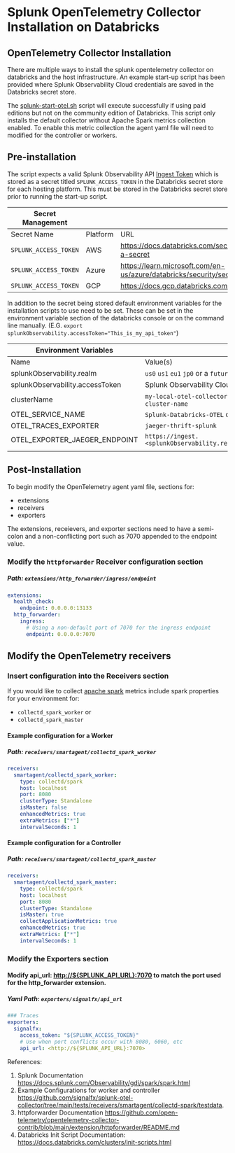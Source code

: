 # Splunk OpenTelemetry Collector Installation on Databricks

## OpenTelemetry Collector Installation

There are multiple ways to install the splunk opentelemetry collector on databricks and the host infrastructure. An example start-up script has been provided where Splunk Observability Cloud credentials are saved in the Databricks secret store.

The [splunk-start-otel.sh](https://github.com/splunk/observability-content-contrib/blob/main/integration-examples/splunk-otel-databricks/splunk-start-up.sh) script will execute successfully if using paid editions but not on the community edition of Databricks. This script only installs the default collector without Apache Spark metrics collection enabled. To enable this metric collection the agent yaml file will need to modified for the controller or workers.

## Pre-installation

The script expects a valid Splunk Observability API [Ingest Token](https://docs.splunk.com/Observability/admin/authentication-tokens/tokens.html#nav-Create-and-manage-authentication-tokens) which is stored as a secret titled `SPLUNK_ACCESS_TOKEN` in the Databricks secret store for each hosting platform. This must be stored in the Databricks secret store prior to running the start-up script.

| Secret Management |  |  |
| ----------- | ----------- | ----------- |
| Secret Name | Platform | URL |
| `SPLUNK_ACCESS_TOKEN` | AWS | https://docs.databricks.com/security/secrets/secrets.html#create-a-secret |
| `SPLUNK_ACCESS_TOKEN` | Azure | https://learn.microsoft.com/en-us/azure/databricks/security/secrets/ |
| `SPLUNK_ACCESS_TOKEN` | GCP | https://docs.gcp.databricks.com/security/secrets/secrets.html |

 In addition to the secret being stored default environment variables for the installation scripts to use need to be set. These can be set in the environment variable section of the databricks console or on the command line manually.  (E.G. `export splunkObservability.accessToken="This_is_my_api_token"`)

| Environment Variables |  |
| ----------- | ----------- |
| Name | Value(s) |
| splunkObservability.realm | `us0` `us1` `eu1` `jp0` or a `future_realm`
| splunkObservability.accessToken | Splunk Observability Cloud [Ingest Token](https://docs.splunk.com/Observability/admin/authentication-tokens/tokens.html#nav-Create-and-manage-authentication-tokens) |
| clusterName | `my-local-otel-collector-cluster` or `another-useful-cluster-name`
| OTEL_SERVICE_NAME |  `Splunk-Databricks-OTEL` or `Another-Service-Name` |
| OTEL_TRACES_EXPORTER |  `jaeger-thrift-splunk` |
| OTEL_EXPORTER_JAEGER_ENDPOINT |  `https://ingest.<splunkObservability.realm>.signalfx.com/v2/trace` |
|||

## Post-Installation

To begin modify the OpenTelemetry agent yaml file, sections for:

* extensions
* receivers
* exporters

The extensions, receievers, and exporter sections need to have a semi-colon and a non-conflicting port such as 7070 appended to the endpoint value.

### Modify the `httpforwarder` Receiver configuration section

##### Path: `extensions/http_forwarder/ingress/endpoint`

```yaml
extensions:
  health_check:
    endpoint: 0.0.0.0:13133
  http_forwarder:
    ingress:
      # Using a non-default port of 7070 for the ingress endpoint
      endpoint: 0.0.0.0:7070
```

## Modify the OpenTelemetry receivers

### Insert configuration into the Receivers section

If you would like to collect [apache spark](https://docs.splunk.com/Observability/gdi/spark/spark.html) metrics include spark properties for your environment for:

* `collectd_spark_worker` or
* `collectd_spark_master`

#### Example configuration for a Worker

##### Path: `receivers/smartagent/collectd_spark_worker`

```yaml
receivers:
  smartagent/collectd_spark_worker:
    type: collectd/spark
    host: localhost
    port: 8080
    clusterType: Standalone
    isMaster: false
    enhancedMetrics: true
    extraMetrics: ["*"]
    intervalSeconds: 1
```

#### Example configuration for a Controller

##### Path: `receivers/smartagent/collectd_spark_master`

```yaml
receivers:
  smartagent/collectd_spark_master:
    type: collectd/spark
    host: localhost
    port: 8080
    clusterType: Standalone
    isMaster: true
    collectApplicationMetrics: true
    enhancedMetrics: true
    extraMetrics: ["*"]
    intervalSeconds: 1
```

### Modify the Exporters section

#### Modify api_url: <http://${SPLUNK_API_URL}:7070> to match the port used for the http_forwarder extension.

##### Yaml Path: `exporters/signalfx/api_url`

```yaml
### Traces
exporters:
  signalfx:
    access_token: "${SPLUNK_ACCESS_TOKEN}"
    # Use when port conflicts occur with 8080, 6060, etc
    api_url: <http://${SPLUNK_API_URL}:7070>
```

References:

  1. Splunk Documentation <https://docs.splunk.com/Observability/gdi/spark/spark.html>
  2. Example Configurations for worker and controller <https://github.com/signalfx/splunk-otel-collector/tree/main/tests/receivers/smartagent/collectd-spark/testdata>.
  3. httpforwarder Documentation <https://github.com/open-telemetry/opentelemetry-collector-contrib/blob/main/extension/httpforwarder/README.md>
  4. Databricks Init Script Documentation: <https://docs.databricks.com/clusters/init-scripts.html>
